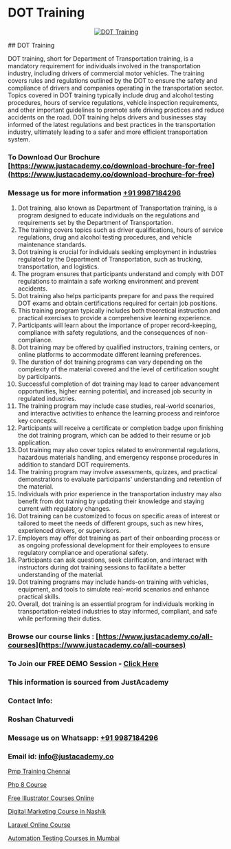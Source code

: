 # DOT Training

<p align="center">
  <a href="https://justacademy.co/course-detail/sap-abap-on-hana-training">
    <img src="https://justacademy.co/storage2/course_image/1708336814_course_image.png" alt="DOT Training">
  </a>
</p>
## DOT Training

DOT training, short for Department of Transportation training, is a mandatory requirement for individuals involved in the transportation industry, including drivers of commercial motor vehicles. The training covers rules and regulations outlined by the DOT to ensure the safety and compliance of drivers and companies operating in the transportation sector. Topics covered in DOT training typically include drug and alcohol testing procedures, hours of service regulations, vehicle inspection requirements, and other important guidelines to promote safe driving practices and reduce accidents on the road. DOT training helps drivers and businesses stay informed of the latest regulations and best practices in the transportation industry, ultimately leading to a safer and more efficient transportation system.
### To Download Our Brochure [https://www.justacademy.co/download-brochure-for-free](https://www.justacademy.co/download-brochure-for-free)
### Message us for more information [+91 9987184296](https://api.whatsapp.com/send?phone=919987184296)
1) Dot training, also known as Department of Transportation training, is a program designed to educate individuals on the regulations and requirements set by the Department of Transportation.
2) The training covers topics such as driver qualifications, hours of service regulations, drug and alcohol testing procedures, and vehicle maintenance standards.
3) Dot training is crucial for individuals seeking employment in industries regulated by the Department of Transportation, such as trucking, transportation, and logistics.
4) The program ensures that participants understand and comply with DOT regulations to maintain a safe working environment and prevent accidents.
5) Dot training also helps participants prepare for and pass the required DOT exams and obtain certifications required for certain job positions.
6) This training program typically includes both theoretical instruction and practical exercises to provide a comprehensive learning experience.
7) Participants will learn about the importance of proper record-keeping, compliance with safety regulations, and the consequences of non-compliance.
8) Dot training may be offered by qualified instructors, training centers, or online platforms to accommodate different learning preferences.
9) The duration of dot training programs can vary depending on the complexity of the material covered and the level of certification sought by participants.
10) Successful completion of dot training may lead to career advancement opportunities, higher earning potential, and increased job security in regulated industries.
11) The training program may include case studies, real-world scenarios, and interactive activities to enhance the learning process and reinforce key concepts.
12) Participants will receive a certificate or completion badge upon finishing the dot training program, which can be added to their resume or job application.
13) Dot training may also cover topics related to environmental regulations, hazardous materials handling, and emergency response procedures in addition to standard DOT requirements.
14) The training program may involve assessments, quizzes, and practical demonstrations to evaluate participants' understanding and retention of the material.
15) Individuals with prior experience in the transportation industry may also benefit from dot training by updating their knowledge and staying current with regulatory changes.
16) Dot training can be customized to focus on specific areas of interest or tailored to meet the needs of different groups, such as new hires, experienced drivers, or supervisors.
17) Employers may offer dot training as part of their onboarding process or as ongoing professional development for their employees to ensure regulatory compliance and operational safety.
18) Participants can ask questions, seek clarification, and interact with instructors during dot training sessions to facilitate a better understanding of the material.
19) Dot training programs may include hands-on training with vehicles, equipment, and tools to simulate real-world scenarios and enhance practical skills.
20) Overall, dot training is an essential program for individuals working in transportation-related industries to stay informed, compliant, and safe while performing their duties.

### Browse our course links : [https://www.justacademy.co/all-courses](https://www.justacademy.co/all-courses) 
### To Join our FREE DEMO Session - [Click Here](https://www.justacademy.co/register-for-course-demo)


### This information is sourced from JustAcademy
### Contact Info:
### Roshan Chaturvedi
### Message us on Whatsapp: [+91 9987184296](https://api.whatsapp.com/send?phone=919987184296)
### Email id: [info@justacademy.co](mailto:info@justacademy.co)
                
[Pmp Training Chennai](https://www.linkedin.com/pulse/pmp-training-chennai-justacademy-synxc?trackingId=Yd15bFwS0rS2HiHZcvL8hw%3D%3D&lipi=urn%3Ali%3Apage%3Ad_flagship3_company_admin%3BkivWcGmHSBCkKNz13%2FsLDg%3D%3D)

[Php 8 Course](https://www.linkedin.com/pulse/php-8-course-justacademy-hyderabad-a5abc?trackingId=YSFsF9qkvt5yN8I%2BmFqJPg%3D%3D&lipi=urn%3Ali%3Apage%3Ad_flagship3_company_admin%3BIabnSlYPS7K8e0EtwSHvsQ%3D%3D)

[Free Illustrator Courses Online](https://medium.com/@akanshapatil/free-illustrator-courses-online-013d4a078a23)

[Digital Marketing Course in Nashik](https://medium.com/@abhidnya.1068/digital-marketing-course-in-nashik-78e37ea6dc95)

[Laravel Online Course](https://justacademyin.github.io/justacademy/laravel-online-course)

[Automation Testing Courses in Mumbai](https://justacademyin.github.io/justacademy/automation-testing-courses-in-mumbai)

